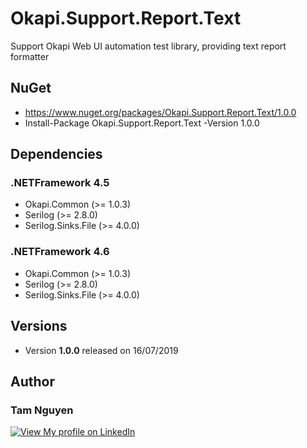 # Okapi.Support.Report.Text
Support Okapi Web UI automation test library, providing text report formatter

## NuGet
* https://www.nuget.org/packages/Okapi.Support.Report.Text/1.0.0
* Install-Package Okapi.Support.Report.Text -Version 1.0.0

## Dependencies
### .NETFramework 4.5
* Okapi.Common (>= 1.0.3)
* Serilog (>= 2.8.0)
* Serilog.Sinks.File (>= 4.0.0)

### .NETFramework 4.6
* Okapi.Common (>= 1.0.3)
* Serilog (>= 2.8.0)
* Serilog.Sinks.File (>= 4.0.0)
          
## Versions
* Version **1.0.0** released on 16/07/2019

## Author
###  **Tam Nguyen**
[![View My profile on LinkedIn](https://static.licdn.com/scds/common/u/img/webpromo/btn_viewmy_160x33.png)](https://www.linkedin.com/in/tam-nguyen-a0792930/)
